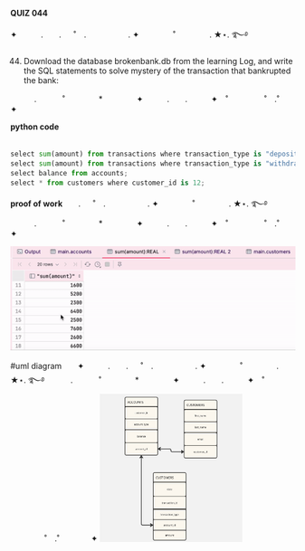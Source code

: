 **QUIZ 044** 

✦　　　.　　. 　 ˚　.　　　　　 . ✦　　　 　˚　　　　 . ★⋆. ࿐࿔ 

44. Download the database brokenbank.db from the learning Log, and write the SQL statements to solve mystery of the transaction that bankrupted the bank:


　　　.   　　˚　　 　　*　　 　　✦　　　.　　.　　　✦　˚ 　　　　 ˚　.˚　　　　✦

**python code**
```.py

select sum(amount) from transactions where transaction_type is "deposit" group by account_id;
select sum(amount) from transactions where transaction_type is "withdraw" group by account_id;
select balance from accounts;
select * from customers where customer_id is 12;

```

**proof of work**　　. 　 ˚　.　　　　　 . ✦　　　 　˚　　　　 . ★⋆. ࿐࿔ 
　　　.   　　˚　　 　　*　　 　　✦　　　.　　.　　　✦　˚ 　　　　 ˚　.˚　　　　✦

![](https://github.com/marinamen/unit3/blob/main/images/ezgif.com-video-to-gif-converter%20(2).gif)

#uml diagram　　✦　　　.　　. 　 ˚　.　　　　　 . ✦　　　 　˚　　　　 . ★⋆. ࿐࿔ 
　　　.   　　˚　　 　　*　　 　　✦　　　.　　.　　　✦　˚ 　　　　 ˚　.˚　　　　✦
<img src="https://github.com/marinamen/unit3/blob/main/images/Untitled.jpg" width=50% height=50%>
